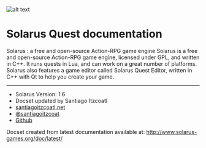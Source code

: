 ![alt text][logo]

[logo]: http://santiagoitzcoatl.net/Solarus/solarus-logo-s.png "Solarus"

# Solarus Quest documentation

Solarus : a free and open-source Action-RPG game engine
Solarus is a free and open-source Action-RPG game engine, licensed under GPL, and written in C++. It runs quests in Lua, and can work on a great number of platforms. 
Solarus also features a game editor called Solarus Quest Editor, written in C++ with Qt to help you create your game.

------

* Solarus Version: 1.6
* Docset updated by Santiago Itzcoatl
* [santiagoitzcoatl.net](http://santiagoitzcoatl.net "Website")
* [@santiagoitzcoat](https://twitter.com/santiagoitzcoat "Twitter")
* [Github](https://github.com/santiagoitzcoatl "Github")


Docset created from latest documentation available at: http://www.solarus-games.org/doc/latest/
